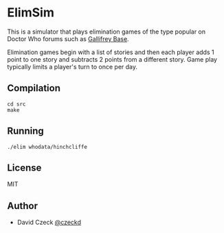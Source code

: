 # ElimSim

This is a simulator that plays elimination games of the type popular on Doctor
Who forums such as [Gallifrey Base](http://gallifreybase.com/).

Elimination games begin with a list of stories and then each player adds 1 point
to one story and subtracts 2 points from a different story. Game play typically
limits a player's turn to once per day.

## Compilation

```
cd src
make
````

## Running

```
./elim whodata/hinchcliffe
```

## License

MIT


## Author
- David Czeck [@czeckd](https://github/czeckd)

